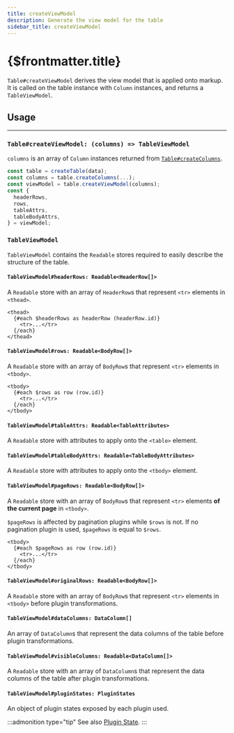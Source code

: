 ```yaml
---
title: createViewModel
description: Generate the view model for the table
sidebar_title: createViewModel
---
```


<script>
  import { useHljs } from '$lib/utils/useHljs';
  useHljs('ts');
</script>

# {$frontmatter.title}

`Table#createViewModel` derives the view model that is applied onto markup. It is called on the table instance with `Column` instances, and returns a `TableViewModel`.

## Usage

---

### `Table#createViewModel: (columns) => TableViewModel`

`columns` is an array of `Column` instances returned from [`Table#createColumns`](./create-columns.md#table-createcolumns-columns-column).

```ts {4}
const table = createTable(data);
const columns = table.createColumns(...);
const viewModel = table.createViewModel(columns);
const {
  headerRows,
  rows,
  tableAttrs,
  tableBodyAttrs,
} = viewModel;
```

### `TableViewModel`

`TableViewModel` contains the `Readable` stores required to easily describe the structure of the table.

#### `TableViewModel#headerRows: Readable<HeaderRow[]>`

A `Readable` store with an array of `HeaderRow`s that represent `<tr>` elements in `<thead>`.

```svelte
<thead>
  {#each $headerRows as headerRow (headerRow.id)}
    <tr>...</tr>
  {/each}
</thead>
```

#### `TableViewModel#rows: Readable<BodyRow[]>`

A `Readable` store with an array of `BodyRow`s that represent `<tr>` elements in `<tbody>`.

```svelte
<tbody>
  {#each $rows as row (row.id)}
    <tr>...</tr>
  {/each}
</tbody>
```

#### `TableViewModel#tableAttrs: Readable<TableAttributes>`

A `Readable` store with attributes to apply onto the `<table>` element.

#### `TableViewModel#tableBodyAttrs: Readable<TableBodyAttributes>`

A `Readable` store with attributes to apply onto the `<tbody>` element.

#### `TableViewModel#pageRows: Readable<BodyRow[]>`

A `Readable` store with an array of `BodyRow`s that represent `<tr>` elements **of the current page** in `<tbody>`.

`$pageRows` is affected by pagination plugins while `$rows` is not. If no pagination plugin is used, `$pageRows` is equal to `$rows`.

```svelte
<tbody>
  {#each $pageRows as row (row.id)}
    <tr>...</tr>
  {/each}
</tbody>
```

#### `TableViewModel#originalRows: Readable<BodyRow[]>`

A `Readable` store with an array of `BodyRow`s that represent `<tr>` elements in `<tbody>` before plugin transformations.

#### `TableViewModel#dataColumns: DataColumn[]`

An array of `DataColumn`s that represent the data columns of the table before plugin transformations.

#### `TableViewModel#visibleColumns: Readable<DataColumn[]>`

A `Readable` store with an array of `DataColumn`s that represent the data columns of the table after plugin transformations.

#### `TableViewModel#pluginStates: PluginStates`

An object of plugin states exposed by each plugin used.

:::admonition type="tip"
See also [Plugin State](../plugins/overview#controlling-plugin-state).
:::

